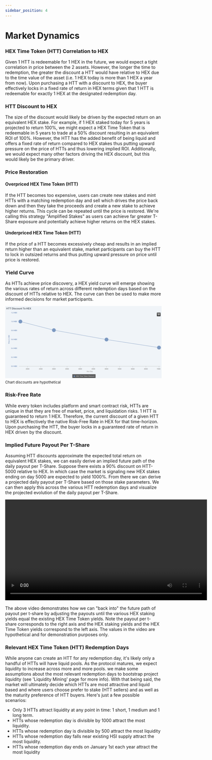 ```yaml
---
sidebar_position: 4
---
```


# Market Dynamics

### HEX Time Token (HTT) Correlation to HEX
Given 1 HTT is redeemable for 1 HEX in the future, we would expect a tight correlation in price between the 2 assets. However, the longer the time to redemption, the greater the discount a HTT would have relative to HEX due to the time value of the asset (i.e. 1 HEX today is more than 1 HEX a year from now). Upon purchasing a HTT with a discount to HEX, the buyer effectively locks in a fixed rate of return in HEX terms given that 1 HTT is redeemable for exactly 1 HEX at the designated redemption day. 

### HTT Discount to HEX
The size of the discount would likely be driven by the expected return on an equivalent HEX stake. For example, if 1 HEX staked today for 5 years is projected to return 100%, we might expect a HEX Time Token that is redeemable in 5 years to trade at a 50% discount resulting in an equivalent ROI of 100%. However, the HTT has the added benefit of being liquid and offers a fixed rate of return compared to HEX stakes thus putting upward pressure on the price of HTTs and thus lowering implied ROI. Additionally, we would expect many other factors driving the HEX discount, but this would likely be the primary driver. 

### Price Restoration
#### Overpriced HEX Time Token (HTT)
If the HTT becomes too expensive, users can create new stakes and mint HTTs with a matching redemption day and sell which drives the price back down and then they take the proceeds and create a new stake to achieve higher returns. This cycle can be repeated until the price is restored. We're calling this strategy "Amplified Stakes" as users can achieve far greater T-Share exposure and potentially achieve higher returns on the HEX stakes.

#### Underpriced HEX Time Token (HTT)
If the price of a HTT becomes excessively cheap and results in an implied return higher than an equivalent stake, market participants can buy the HTT to lock in outsized returns and thus putting upward pressure on price until price is restored.

### Yield Curve
As HTTs achieve price discovery, a HEX yield curve will emerge showing the various rates of return across different redemption days based on the discount of HTTs relative to HEX. The curve can then be used to make more informed decisions for market participants.

![Alt text](/img/Discounts.png)
<small>Chart discounts are hypothetical</small>

### Risk-Free Rate
While every token includes platform and smart contract risk, HTTs are unique in that they are free of market, price, and liquidation risks. 1 HTT is guaranteed to return 1 HEX. Therefore, the current discount of a given HTT to HEX is effectively the native Risk-Free Rate in HEX for that time-horizon. Upon purchasing the HTT, the buyer locks in a guaranteed rate of return in HEX driven by the discount. 

### Implied Future Payout Per T-Share
Assuming HTT discounts approximate the expected total return on equivalent HEX stakes, we can easily derive an implied future path of the daily payout per T-Share. Suppose there exists a 90% discount on HTT-5000 relative to HEX. In which case the market is signaling new HEX stakes ending on day 5000 are expected to yield 1000%. From there we can derive a projected daily payout per T-Share based on those stake parameters. We can then apply this across the various HTT redemption days and visualize the projected evolution of the daily payout per T-Share.

<video width="650" controls>
  <source src="/img/ImpliedPayoutsVideo.mp4" type="video/mp4" />
</video>

The above video demonstrates how we can "back into" the future path of payout per t-share by adjusting the payouts until the various HEX staking yields equal the existing HEX Time Token yields. Note the payout per t-share corresponds to the right axis and the HEX staking yields and the HEX Time Token yields correspond to the left axis. The values in the video are hypothetical and for demonstration purposes only. 

### Relevant HEX Time Token (HTT) Redemption Days
While anyone can create an HTT for any redemption day, it's likely only a handful of HTTs will have liquid pools. As the protocol matures, we expect liquidity to increase across more and more pools. we make some assumptions about the most relevant redemption days to bootstrap project liquidity (see 'Liquidity Mining' page for more info). With that being said, the market will ultimately decide which HTTs are most attractive and liquid based and where users choose prefer to stake (HTT sellers) and as well as the maturity preference of HTT buyers. Here's just a few possible scenarios: 
- Only 3 HTTs attract liquidity at any point in time: 1 short, 1 medium and 1 long term. 
- HTTs whose redemption day is divisible by 1000 attract the most liquidity. 
- HTTs whose redemption day is divisible by 500 attract the most liquidity
- HTTs whose redemption day falls near existing HSI supply attract the most liquidity.
- HTTs whose redemption day ends on January 1st each year attract the most liquidity
